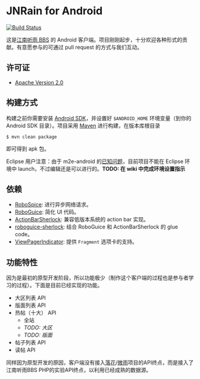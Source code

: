 # JNRain for Android

[![Build Status](https://travis-ci.org/jnrainerds/jnrain-android.png)](https://travis-ci.org/jnrainerds/jnrain-android)

这是[江南听雨 BBS](http://bbs.jnrain.com/) 的 Android 客户端。项目刚刚起步，十分欢迎各种形式的贡献。有意愿参与的可通过 pull request 的方式与我们互动。


## 许可证

* [Apache Version 2.0](http://www.apache.org/licenses/LICENSE-2.0.html)


## 构建方式

构建之前你需要安装 [Android SDK](http://developer.android.com/sdk/index.html)，并设置好 `$ANDROID_HOME` 环境变量（到你的 Android SDK 目录）。项目采用 [Maven](http://maven.apache.org/download.html) 进行构建，在版本库根目录

    $ mvn clean package

即可得到 apk 包。

Eclipse 用户注意：由于 m2e-android 的[已知问题](https://github.com/rgladwell/m2e-android/issues/104)，目前项目不能在 Eclipse 环境中 launch，不过编辑还是可以进行的。**TODO: 在 wiki 中完成环境设置指示**


## 依赖

* [RoboSpice](https://github.com/octo-online/robospice/): 进行异步网络请求。
* [RoboGuice](http://code.google.com/p/roboguice/): 简化 UI 代码。
* [ActionBarSherlock](http://actionbarsherlock.com/): 兼容低版本系统的 action bar 实现。
* [roboguice-sherlock](https://github.com/rtyley/roboguice-sherlock/): 结合 RoboGuice 和 ActionBarSherlock 的 glue code。
* [ViewPagerIndicator](http://viewpagerindicator.com/): 提供 `Fragment` 选项卡的支持。


## 功能特性

因为是最初的原型开发阶段，所以功能极少（制作这个客户端的过程也是参与者学习的过程）。下面是目前已经实现的功能。

* 大区列表 API
* 版面列表 API
* 热帖（十大） API
    * 全站
    * *TODO: 大区*
    * *TODO: 版面*
* 帖子列表 API
* 读帖 API

同样因为原型开发的原因，客户端没有接入[落花](https://github.com/xen0n/luohua/)/[微雨](https://github.com/xen0n/weiyu/)项目的API终点，而是接入了江南听雨BBS PHP的实验API终点，以利用已经成熟的数据源。


<!-- vim:set ai et ts=4 sw=4 sts=4 ff=unix fenc=utf-8: -->
